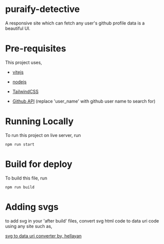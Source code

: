 # puraify-detective
A responsive site which can fetch any user's github profile data is a beautiful UI.

# Pre-requisites

This project uses,

- [vitejs](https://vitejs.dev/)

- [nodejs](https://nodejs.org/en)

- [TailwindCSS](https://tailwindcss.com/)

- [Github API](https://api.github.com/users/user_name) (replace 'user_name' with github user name to search for)


# Running Locally

To run this project on live server, run

`npm run start`

# Build for deploy

To build this file, run

`npm run build`

# Adding svgs

to add svg in your 'after build' files, convert svg html code to data uri code using any site such as,

[svg to data uri converter by, hellayan](https://heyallan.github.io/svg-to-data-uri/)
